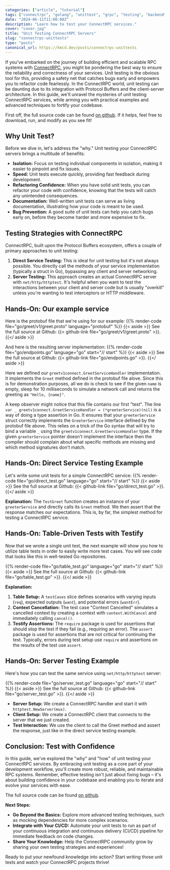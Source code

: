 ```yaml
---
categories: ["article", "tutorial"]
tags: ["connectrpc", "golang", "unittest", "grpc", "testing", "backend", "tutorial"]
date: "2024-06-11T11:00:00Z"
description: "Learn how to test your ConnectRPC services."
cover: "cover.jpg"
title: "Unit Testing ConnectRPC Servers"
slug: "connectrpc-unittests"
type: "posts"
canonical_url: https://kmcd.dev/posts/connectrpc-unittests
---
```


If you've embarked on the journey of building efficient and scalable RPC systems with [ConnectRPC](https://connectrpc.com/), you might be pondering the best way to ensure the reliability and correctness of your services. Unit testing is the obvious tool for this, providing a safety net that catches bugs early and empowers you to refactor code fearlessly. In the ConnectRPC world, unit testing can be daunting due to its integration with Protocol Buffers and the client-server architecture. In this guide, we'll unravel the mysteries of unit testing ConnectRPC services, while arming you with practical examples and advanced techniques to fortify your codebase.

First off, the full source code can be found [on github](https://github.com/sudorandom/kmcd.dev/tree/main/content/posts/2024/connectrpc-unittests). If it helps, feel free to download, run, and modify as you see fit!

## Why Unit Test?

Before we dive in, let's address the "why." Unit testing your ConnectRPC servers brings a multitude of benefits:

* **Isolation:** Focus on testing individual components in isolation, making it easier to pinpoint and fix issues.
* **Speed:** Unit tests execute quickly, providing fast feedback during development.
* **Refactoring Confidence:** When you have solid unit tests, you can refactor your code with confidence, knowing that the tests will catch any unintended consequences.
* **Documentation:** Well-written unit tests can serve as living documentation, illustrating how your code is meant to be used.
* **Bug Prevention:** A good suite of unit tests can help you catch bugs early on, before they become harder and more expensive to fix.

## Testing Strategies with ConnectRPC

ConnectRPC, built upon the Protocol Buffers ecosystem, offers a couple of primary approaches to unit testing:

1. **Direct Service Testing:** This is ideal for unit testing but it's not always possible. You directly call the methods of your service implementation (typically a struct in Go), bypassing any client and server networking.
2. **Server Testing:** This approach creates an actual ConnectRPC server with `net/http/httptest`. It's helpful when you want to test the interactions between your client and server code but is usually "overkill" unless you're wanting to test interceptors or HTTP middleware.

## Hands-On: Our example service
Here is the protobuf file that we're using for our example:
{{% render-code file="go/greet/v1/greet.proto" language="protobuf" %}}
{{< aside >}}
See the full source at Github: {{< github-link file="go/greet/v1/greet.proto" >}}.
{{</ aside >}}

And here is the resulting server implementation:
{{% render-code file="go/endpoints.go" language="go" start="// start" %}}
{{< aside >}}
See the full source at Github: {{< github-link file="go/endpoints.go" >}}.
{{</ aside >}}

Here we defined our `greetv1connect.GreetServiceHandler` implementation. It implements the `Greet` method defined in the protobuf file alove. Since this is for demonstration purposes, all we do is check to see if the given `name` is empty, sleep for 10 milliseconds to simulate a network call and returns the greeting as `"Hello, {name}"`.

A keep observer might notice that this file contains our first "test". The line `var _ greetv1connect.GreetServiceHandler = (*greeterService)(nil)` is a way of doing a type assertion in Go. It ensures that your `greeterService` struct correctly implements the `GreeterService` interface defined by the protobuf file above. This relies on a trick of the Go syntax that will try to bind a variable `_` using the `greetv1connect.GreetServiceHandler` type. If the given `greeterService` pointer doesn't implement the interface then the compiler should complain about what specific methods are missing and which method signatures don't match.

## Hands-On: Direct Service Testing Example

Let's write some unit tests for a simple ConnectRPC service:
{{% render-code file="go/direct_test.go" language="go" start="// start" %}}
{{< aside >}}
See the full source at Github: {{< github-link file="go/direct_test.go" >}}.
{{</ aside >}}

**Explanation:**
The `TestGreet` function creates an instance of your `greeterService` and directly calls its `Greet` method. We then assert that the response matches our expectations. This is, by far, the simplest method for testing a ConnectRPC service.

## Hands-On: Table-Driven Tests with Testify
Now that we wrote a single unit test, the next example will show you how to utilize table tests in order to easily write more test cases. You will see code that looks like this in well-tested Go repositories.

{{% render-code file="go/table_test.go" language="go" start="// start" %}}
{{< aside >}}
See the full source at Github: {{< github-link file="go/table_test.go" >}}.
{{</ aside >}}

**Explanation:**

1. **Table Setup:** A `testCases` slice defines scenarios with varying inputs (`req`), expected outputs (`want`), and potential errors (`wantErr`).
2. **Context Cancellation:** The test case "Context Cancelled" simulates a cancelled context by creating a context with `context.WithCancel` and immediately calling `cancel()`.
3. **Testify Assertions:** The `require` package is used for assertions that should stop the test if they fail (e.g., requiring an error). The `assert` package is used for assertions that are not critical for continuing the test. Typically, errors during test setup use `require` and assertions on the results of the test use `assert`.

## Hands-On: Server Testing Example

Here's how you can test the same service using `net/http/httptest` server:

{{% render-code file="go/server_test.go" language="go" start="// start" %}}
{{< aside >}}
See the full source at Github: {{< github-link file="go/server_test.go" >}}.
{{</ aside >}}

- **Server Setup:** We create a ConnectRPC handler and start it with `httptest.NewServer(mux)`.
- **Client Setup:** We create a ConnectRPC client that connects to the server that we just created.
- **Test Interaction:** We use the client to call the Greet method and assert the response, just like in the direct service testing example.

## Conclusion: Test with Confidence

In this guide, we've explored the "why" and "how" of unit testing your ConnectRPC services. By embracing unit testing as a core part of your development workflow, you'll create more robust, reliable, and maintainable RPC systems. Remember, effective testing isn't just about fixing bugs – it's about building confidence in your codebase and enabling you to iterate and evolve your services with ease.

The full source code can be found [on github](https://github.com/sudorandom/kmcd.dev/tree/main/content/posts/2024/connectrpc-unittests).

**Next Steps:**

* **Go Beyond the Basics:** Explore more advanced testing techniques, such as mocking dependencies for more complex scenarios.
* **Integrate with Your CI/CD:** Automate your unit tests to run as part of your continuous integration and continuous delivery (CI/CD) pipeline for immediate feedback on code changes.
* **Share Your Knowledge:** Help the ConnectRPC community grow by sharing your own testing strategies and experiences!

Ready to put your newfound knowledge into action? Start writing those unit tests and watch your ConnectRPC projects thrive!
